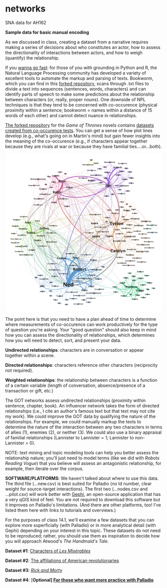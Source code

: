 # networks
SNA data for AH162

<b>Sample data for basic manual encoding</b>

As we discussed in class, creating a dataset from a narrative requires making a series of decisions about who constitutes an actor, how to assess the directionality of interactions between actors, and how to weigh (quantify) the relationship.

If you [wanna go fast](https://www.netflix.com/title/70044894): for those of you with grounding in Python and R, the Natural Language Processing community has developed a variety of excellent tools to automate the markup and parsing of texts. Bookworm, which you can find in this [forked repository](https://github.com/jardno/bookworm), scans through .txt files to divide a text into sequences (sentences, words, characters) and can identify parts of speech to make some predictions about the relationship between characters (or, really, proper nouns). One downside of NPL techniques is that they tend to be concerned with co-occurence (physical proximity within a sentence; bookworm = names within a distance of 15 words of each other) and cannot detect nuance in relationships. 

[The forked repository](https://github.com/jardno/asoiaf) for the <i>Game of Thrones</i> novels contains [datasets created from co-occurence tests](https://networkofthrones.wordpress.com/a-science-of-networks/). You can get a sense of how plot lines develop (e.g., what's going on in Martin's mind) but gain fewer insights into the meaning of the co-occurence (e.g., if characters appear together because they are rivals at war or because they have familial ties....or...both).

![GOT network](https://github.com/jardno/networks/blob/master/images/thrones-network1.png)

The point here is that you need to have a plan ahead of time to determine where measurements of co-occurence can work productively for the type of question you're asking. Your "good question" should also keep in mind how you can assess the directionality of relationships, which determines how you will need to detect, sort, and present your data.

<b>Undirected relationships</b>: characters are in conversation or appear together within a scene.

<b>Directed relationships</b>: characters reference other characters (reciprocity not required).

<b>Weighted relationships</b>: the relationship between characters is a function of a certain variable (length of conversation, absence/presence of a transaction or gift, etc.)

The GOT networks assess undirected relationships (proximity within sentence, chapter, book). An influencer network takes the form of directed relationships (i.e., I cite an author's famous text but that text may not cite my work). We could improve the GOT data by qualifying the nature of the relationships. For example, we could manually markup the texts to determine the nature of the interaction between any two characters in terms of allies (1), enemies (2), or neither (3). We could also use a binary appraisal of familial relationships (Lannister to Lannister = 1; Lannister to non-Lannister = 0).

NOTE: text mining and topic modeling tools can help you better assess the relationship nature; you'll just need to model terms (like we did with <i>Robots Reading Vogue</i>) that you believe will assess an antagonistic relationship, for example, then iterate over the corpus. 

<b>SOFTWARE/PLATFORMS</b>: We haven't talked about where to use this data. The third file (...new.csv) is best suited for Palladio (no Id number, clear weight for source-target interactions). The first two (...nodes.csv and ...pilot.csv) will work better with [Gephi](https://gephi.org/), an open-source application that has a very qGIS kind of feel. You are not required to download this software but it improves on Palladio's limitations. (And there are other platforms, too! I've listed them here with links to tutorials and overviews.)

For the purposes of class 14.1, we'll examine a few datasets that you can explore more superficially (with Palladio) or in more analytical detail (with Gephi) depending on your interest in this topic. These datasets do not need to be reproduced; rather, you should use them as inspiration to decide how you will approach Atwood's <i>The Handmaid's Tale.</i>

<b>Dataset #1</b>: [Characters of <i>Les Misérables</i>](https://github.com/jardno/networks/blob/master/les-mis/les-mis.md)

<b>Dataset #2</b>: [The affiliations of American revolutionaries]()

<b>Dataset #3</b>: [<i>Rick and Morty</i>](https://github.com/jardno/networks/blob/master/rick-and-morty/rick-and-morty.md)

<b>Dataset #4</b>: [<b>Optional<b>] [For those who want more practice with Palladio](https://github.com/jardno/palladio_workshop)
  
